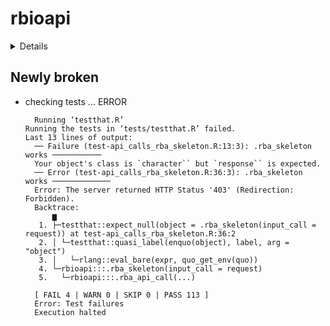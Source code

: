 # rbioapi

<details>

* Version: 0.7.4
* GitHub: https://github.com/moosa-r/rbioapi
* Source code: https://github.com/cran/rbioapi
* Date/Publication: 2021-06-22 08:00:01 UTC
* Number of recursive dependencies: 57

Run `cloud_details(, "rbioapi")` for more info

</details>

## Newly broken

*   checking tests ... ERROR
    ```
      Running ‘testthat.R’
    Running the tests in ‘tests/testthat.R’ failed.
    Last 13 lines of output:
      ── Failure (test-api_calls_rba_skeleton.R:13:3): .rba_skeleton works ───────────
      Your object's class is `character`` but `response`` is expected.
      ── Error (test-api_calls_rba_skeleton.R:36:3): .rba_skeleton works ─────────────
      Error: The server returned HTTP Status '403' (Redirection: Forbidden).
      Backtrace:
          ▆
       1. ├─testthat::expect_null(object = .rba_skeleton(input_call = request)) at test-api_calls_rba_skeleton.R:36:2
       2. │ └─testthat::quasi_label(enquo(object), label, arg = "object")
       3. │   └─rlang::eval_bare(expr, quo_get_env(quo))
       4. └─rbioapi:::.rba_skeleton(input_call = request)
       5.   └─rbioapi:::.rba_api_call(...)
      
      [ FAIL 4 | WARN 0 | SKIP 0 | PASS 113 ]
      Error: Test failures
      Execution halted
    ```

